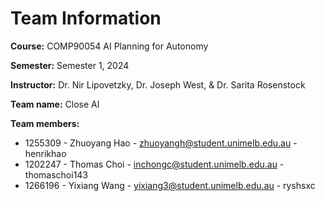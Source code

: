 # Team Information

**Course:** COMP90054 AI Planning for Autonomy

**Semester:** Semester 1, 2024

**Instructor:** Dr. Nir Lipovetzky, Dr. Joseph West, & Dr. Sarita Rosenstock

**Team name:** Close AI

**Team members:**

- 1255309 - Zhuoyang Hao - zhuoyangh@student.unimelb.edu.au - henrikhao
- 1202247 - Thomas Choi - inchongc@student.unimelb.edu.au - thomaschoi143
- 1266196 - Yixiang Wang - yixiang3@student.unimelb.edu.au - ryshsxc
